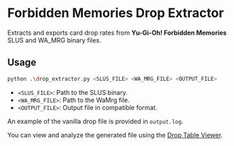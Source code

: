 # Forbidden Memories Drop Extractor

Extracts and exports card drop rates from **Yu-Gi-Oh! Forbidden Memories** SLUS and WA_MRG binary files.

## Usage

```bash
python .\drop_extractor.py <SLUS_FILE> <WA_MRG_FILE> <OUTPUT_FILE>
```

- `<SLUS_FILE>`: Path to the SLUS binary.
- `<WA_MRG_FILE>`: Path to the WaMrg file.
- `<OUTPUT_FILE>`: Output file in compatible format.

An example of the vanilla drop file is provided in `output.log`.

You can view and analyze the generated file using the [Drop Table Viewer](https://lundylizard.github.io/drop-table-viewer/).
